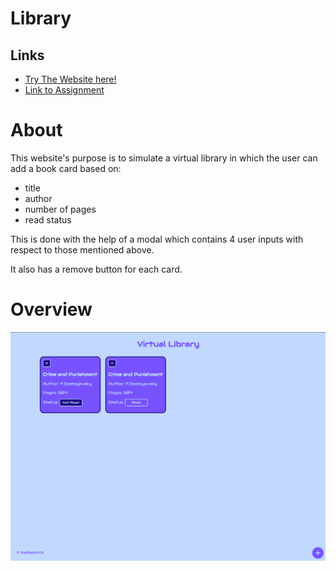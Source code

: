 # Library

## Links
* [Try The Website here!](https://madspecco.github.io/library/)
* [Link to Assignment](https://www.theodinproject.com/lessons/node-path-javascript-library)

# About
This website's purpose is to simulate a virtual library in which the user can add a book card based on:
  - title
  - author
  - number of pages
  - read status

This is done with the help of a modal which contains 4 user inputs with respect to those mentioned above.

It also has a remove button for each card.

# Overview
<img src="./lib-ss.png">